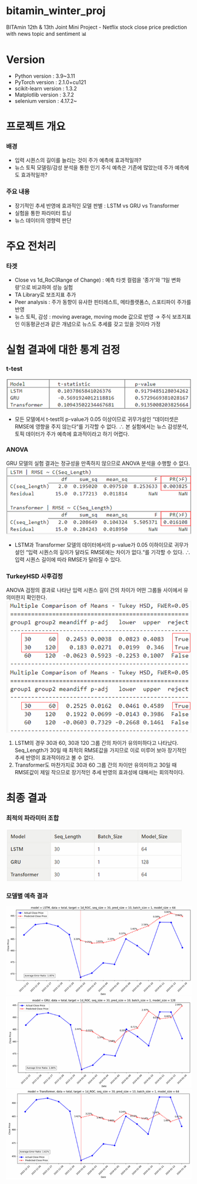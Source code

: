 # bitamin_winter_proj
BITAmin 12th &amp; 13th Joint Mini Project - Netflix stock close price prediction with news topic and sentiment 📊

# Version
- Python version : 3.9~3.11
- PyTorch version : 2.1.0+cu121
- scikit-learn version : 1.3.2
- Matplotlib version : 3.7.2
- selenium version : 4.17.2~ 

# 프로젝트 개요
### 배경
- 입력 시퀀스의 길이를 늘리는 것이 주가 예측에 효과적일까?
- 뉴스 토픽 모델링/감성 분석을 통한 인기 주식 예측은 기존에 많았는데 주가 예측에도 효과적일까?

### 주요 내용
- 장기적인 추세 반영에 효과적인 모델 판별 : LSTM vs GRU vs Transformer
- 실험을 통한 파라미터 튜닝
- 뉴스 데이터의 영향력 판단

# 주요 전처리
### 타겟
- Close vs 1d_RoC(Range of Change) : 예측 타겟 컬럼을 '종가'와 '1일 변화량'으로 비교하여 성능 실험
- TA Library로 보조지표 추가
- Peer analysis : 주가 동향이 유사한 핀터레스트, 메타플랫폼스, 스포티파이 주가를 반영
- 뉴스 토픽, 감성 : moving average, moving mode 값으로 반영 → 주식 보조지표인 이동평균선과 같은 개념으로 뉴스도 추세를 갖고 있을 것이라 가정

# 실험 결과에 대한 통계 검정
### t-test
![t-test](https://github.com/skier-song9/bitamin_winter_proj/blob/master/ppt/imgs/ttest.png) 
- 모든 모델에서 t-test의 p-value가 0.05 이상이므로 귀무가설인 “데이터셋은 RMSE에 영향을 주지 않는다“를 기각할 수 없다.
∴ 본 실험에서는 뉴스 감성분석, 토픽 데이터가 주가 예측에 효과적이라고 하기 어렵다.

### ANOVA 
GRU 모델의 실험 결과는 정규성을 만족하지 않으므로 ANOVA 분석을 수행할 수 없다.
![anova](https://github.com/skier-song9/bitamin_winter_proj/blob/master/ppt/imgs/anova.png)
- LSTM과 Transformer 모델의 데이터에서의 p-value가 0.05 이하이므로 귀무가설인 “입력 시퀀스의 길이가 달라도 RMSE에는 차이가 없다.“를 기각할 수 있다.
∴ 입력 시퀀스 길이에 따라 RMSE가 달라질 수 있다.

### TurkeyHSD 사후검정 
ANOVA 검정의 결과로 나타난 입력 시퀀스 길이 간의 차이가 어떤 그룹들 사이에서 유의미한지 확인한다.
![turkeyHSD](https://github.com/skier-song9/bitamin_winter_proj/blob/master/ppt/imgs/turkeyHSD.png)
1. LSTM의 경우 30과 60, 30과 120 그룹 간의 차이가 유의미하다고 나타났다. Seq_Length가 30일 때 최적의 RMSE값을 가지므로 이로 미루어 보아 장기적인 추세 반영이 효과적이라고 볼 수 없다.
2. Transformer도 마찬가지로 30과 60 그룹 간의 차이만 유의미하고 30일 때 RMSE값이 제일 작으므로 장기적인 추세 반영의 효과성에 대해서는 회의적이다.

# 최종 결과
### 최적의 파라미터 조합
![best param set](https://github.com/skier-song9/bitamin_winter_proj/blob/master/ppt/imgs/best_param.png)

### 모델별 예측 결과
![LSTM](https://github.com/skier-song9/bitamin_winter_proj/blob/master/ppt/imgs/result_lstm.png)
![GRU](https://github.com/skier-song9/bitamin_winter_proj/blob/master/ppt/imgs/result_gru.png)
![Transformer](https://github.com/skier-song9/bitamin_winter_proj/blob/master/ppt/imgs/result_transformer.png)
